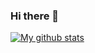 ### Hi there 👋

[![My github stats](https://github-readme-stats.vercel.app/api?username=SimonSchreinermacher&show_icons=true&count_private=true&include_all_commits=true&theme=dracula)](https://github.com/anuraghazra/github-readme-stats)

<!--
**SimonSchreinermacher/SimonSchreinermacher** is a ✨ _special_ ✨ repository because its `README.md` (this file) appears on your GitHub profile.

Here are some ideas to get you started:

- 🔭 I’m currently working on ...
- 🌱 I’m currently learning ...
- 👯 I’m looking to collaborate on ...
- 🤔 I’m looking for help with ...
- 💬 Ask me about ...
- 📫 How to reach me: ...
- 😄 Pronouns: ...
- ⚡ Fun fact: ...
-->
